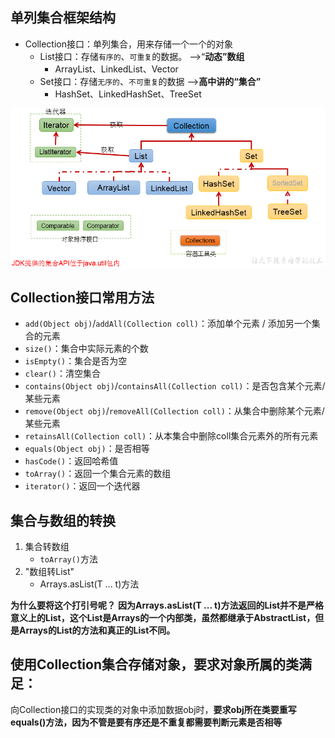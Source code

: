 ## 单列集合框架结构
- Collection接口：单列集合，用来存储一个一个的对象
   - List接口：存储`有序的`、`可重复`的数据。  -->“**动态”数组**
      - ArrayList、LinkedList、Vector
   - Set接口：存储`无序的`、`不可重复`的数据   -->**高中讲的“集合”**
      - HashSet、LinkedHashSet、TreeSet

![image.png](image/img_1.png)
## Collection接口常用方法
* `add(Object obj)`/`addAll(Collection coll)`：添加单个元素 / 添加另一个集合的元素
* `size()`：集合中实际元素的个数
* `isEmpty()`：集合是否为空
* `clear()`：清空集合
* `contains(Object obj)`/`containsAll(Collection coll)`：是否包含某个元素/某些元素
* `remove(Object obj)`/`removeAll(Collection coll)`：从集合中删除某个元素/某些元素
* `retainsAll(Collection coll)`：从本集合中删除coll集合元素外的所有元素
* `equals(Object obj)`：是否相等
* `hasCode()`：返回哈希值
* `toArray()`：返回一个集合元素的数组
* `iterator()`：返回一个迭代器
## 集合与数组的转换

1. 集合转数组
   - `toArray()`方法
2. "数组转List"
    - Arrays.asList(T ... t)方法

**为什么要将这个打引号呢？**
**因为Arrays.asList(T ... t)方法返回的List并不是严格意义上的List，这个List是Arrays的一个内部类，虽然都继承于AbstractList，但是Arrays的List的方法和真正的List不同。**
## 使用Collection集合存储对象，要求对象所属的类满足：
向Collection接口的实现类的对象中添加数据obj时，**要求obj所在类要重写equals()方法，因为不管是要有序还是不重复都需要判断元素是否相等**


